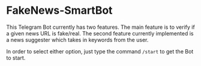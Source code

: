 # FakeNews-SmartBot

This Telegram Bot currently has two features. The main feature is to verify if a given news URL is fake/real. The second feature currently implemented is a news suggester which takes in keywords from the user. 

In order to select either option, just type the command `/start` to get the Bot to start. 
